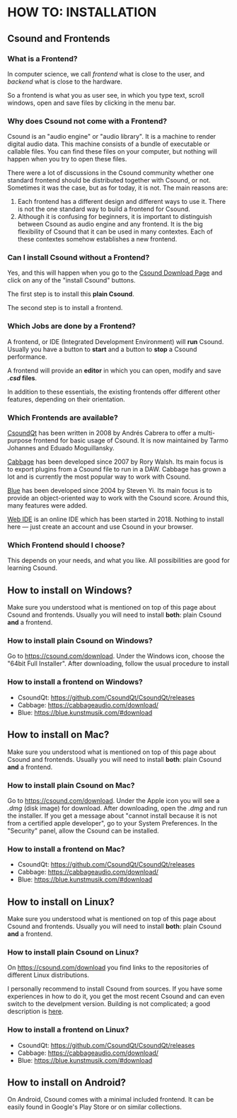 # HOW TO: INSTALLATION

## Csound and Frontends

### What is a Frontend?

In computer science, we call _frontend_ what is close to the user, and _backend_
what is close to the hardware.

So a frontend is what you as user see, in which you type text, scroll windows,
open and save files by clicking in the menu bar.

### Why does Csound not come with a Frontend?

Csound is an "audio engine" or "audio library". It is a machine to render digital
audio data. This machine consists of a bundle of executable or callable files.
You can find these files on your computer, but nothing will happen when you try
to open these files.

There were a lot of discussions in the Csound community whether one standard
frontend should be distributed together with Csound, or not. Sometimes it was
the case, but as for today, it is not. The main reasons are:

1. Each frontend has a different design and different ways to use it. There is
   not the one standard way to build a frontend for Csound.
2. Although it is confusing for beginners, it is important to distinguish
   between Csound as audio engine and any frontend. It is the big flexibility of
   Csound that it can be used in many contextes. Each of these contextes somehow
   establishes a new frontend.

### Can I install Csound without a Frontend?

Yes, and this will happen when you go to the [Csound Download Page](https://csound.com/download)
and click on any of the "install Csound" buttons.

The first step is to install this **plain Csound**.

The second step is to install a frontend.

### Which Jobs are done by a Frontend?

A frontend, or IDE (Integrated Development Environment) will **run** Csound.
Usually you have a button to **start** and a button to **stop** a Csound
performance.

A frontend will provide an **editor** in which you can open, modify and save
**_.csd_ files**.

In addition to these essentials, the existing frontends offer different other
features, depending on their orientation.

### Which Frontends are available?

[CsoundQt](http://csoundqt.github.io) has been written in 2008 by Andrés Cabrera
to offer a multi-purpose frontend for basic usage of Csound. It is now maintained
by Tarmo Johannes and Eduado Moguillansky.

[Cabbage](https://cabbageaudio.com) has been developed since 2007 by Rory Walsh.
Its main focus is to export plugins from a Csound file to run in a DAW. Cabbage
has grown a lot and is currently the most popular way to work with Csound.

[Blue](https://blue.kunstmusik.com/) has been developed since 2004 by Steven Yi.
Its main focus is to provide an object-oriented way to work with the Csound
score. Around this, many features were added.

[Web IDE](https://ide.csound.com/) is an online IDE which has been started in 2018.
Nothing to install here — just create an account and use Csound in your browser.

### Which Frontend should I choose?

This depends on your needs, and what you like.
All possibilities are good for learning Csound.

## How to install on Windows?

Make sure you understood what is mentioned on top of this page about Csound
and frontends. Usually you will need to install **both**: plain Csound **and**
a frontend.

### How to install plain Csound on Windows?

Go to <https://csound.com/download>.
Under the Windows icon, choose the "64bit Full Installer".
After downloading, follow the usual procedure to install

### How to install a frontend on Windows?

- CsoundQt: <https://github.com/CsoundQt/CsoundQt/releases>
- Cabbage: <https://cabbageaudio.com/download/>
- Blue: <https://blue.kunstmusik.com/#download>

## How to install on Mac?

Make sure you understood what is mentioned on top of this page about Csound
and frontends. Usually you will need to install **both**: plain Csound **and**
a frontend.

### How to install plain Csound on Mac?

Go to <https://csound.com/download>.
Under the Apple icon you will see a _.dmg_ (disk image) for download.
After downloading, open the _.dmg_ and run the installer.
If you get a message about "cannot install because it is not from a certified
apple developer", go to your System Preferences. In the "Security" panel,
allow the Csound can be installed.

### How to install a frontend on Mac?

- CsoundQt: <https://github.com/CsoundQt/CsoundQt/releases>
- Cabbage: <https://cabbageaudio.com/download/>
- Blue: <https://blue.kunstmusik.com/#download>

## How to install on Linux?

Make sure you understood what is mentioned on top of this page about Csound
and frontends. Usually you will need to install **both**: plain Csound **and**
a frontend.

### How to install plain Csound on Linux?

On <https://csound.com/download> you find links to the repositories of different
Linux distributions.

I personally recommend to install Csound from sources. If you have some experiences
in how to do it, you get the most recent Csound and can even switch to the develpment
version. Building is not complicated; a good description is
[here](https://github.com/csound/csound/blob/develop/BUILD.md#debian).

### How to install a frontend on Linux?

- CsoundQt: <https://github.com/CsoundQt/CsoundQt/releases>
- Cabbage: <https://cabbageaudio.com/download/>
- Blue: <https://blue.kunstmusik.com/#download>

## How to install on Android?

On Android, Csound comes with a minimal included frontend.
It can be easily found in Google's Play Store or on similar collections.
